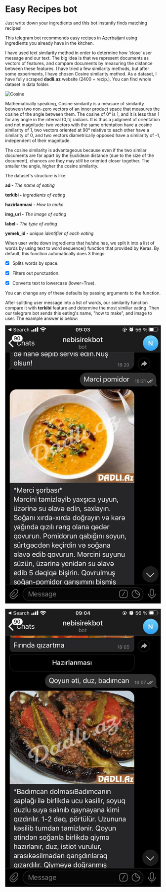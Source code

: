 # Easy Recipes bot

Just write down your ingredients and this bot instantly finds matching recipes!

This telegram bot recommends easy recipes in Azerbaijani using ingredients you already have in the kitchen.

I have used text similarity method in order to determine how ‘close’ user message and our text. The big idea is that we represent documents as vectors of features, and compare documents by measuring the distance between these features. I have tried a few similarity methods, but after some experiments, I have chosen Cosine similarity method. As a dataset, I have fully scraped __dadli.az__ website (2400 + recip.). You can find whole dataset in data folder.

![Cosine](https://miro.medium.com/max/426/1*5J8YlnfnZlzFobQC9cGk-w.png)


Mathematically speaking, Cosine similarity is a measure of similarity between two non-zero vectors of an inner product space that measures the cosine of the angle between them. The cosine of 0° is 1, and it is less than 1 for any angle in the interval (0,π] radians. It is thus a judgment of orientation and not magnitude: two vectors with the same orientation have a cosine similarity of 1, two vectors oriented at 90° relative to each other have a similarity of 0, and two vectors diametrically opposed have a similarity of -1, independent of their magnitude.

The cosine similarity is advantageous because even if the two similar documents are far apart by the Euclidean distance (due to the size of the document), chances are they may still be oriented closer together. The smaller the angle, higher the cosine similarity.

The dataset's structure is like:

__ad -__ _The name of eating_

__terkibi -__ _Ingredients of eating_

__hazirlanmasi -__ _How to make_

__img_url -__  _The image of eating_

__label -__ _The type of eating_

__yemek_id -__ _unique identifier of each eating_


When user write down ingredients that he/she has, we split it into a list of words by using text to word sequence() function that provided by Keras. By
default, this function automatically does 3 things: 

- [x] Splits words by space.

- [x] Filters out punctuation.

- [x] Converts text to lowercase (lower=True).

You can change any of these defaults by passing arguments to the function.

After splitting user message into a list of words, our similarity function compare it with __terkibi__ feature and determine the most similiar eating. Then our telegram bot sends this eating's name, "how to make", and image to user. The example answer is below:


![](https://github.com/NijatZeynalov/Easy-Recipes-bot/blob/master/example%20answers/example1.jpeg)


![](https://github.com/NijatZeynalov/Easy-Recipes-bot/blob/master/example%20answers/example2.jpeg)
